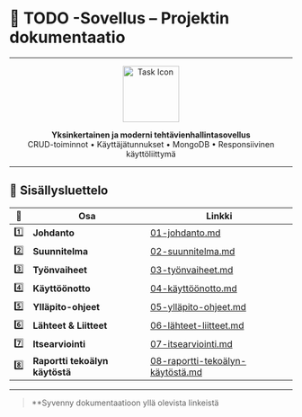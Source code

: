 # 📝 TODO -Sovellus – Projektin dokumentaatio

---

<div align="center">

<img src="https://cdn-icons-png.flaticon.com/512/1828/1828817.png" width="100" alt="Task Icon" />

**Yksinkertainen ja moderni tehtävienhallintasovellus**  
CRUD-toiminnot • Käyttäjätunnukset • MongoDB • Responsiivinen käyttöliittymä

</div>

---

## 📑 Sisällysluettelo

| 📄 | Osa | Linkki |
|----|-----|--------|
| 1️⃣ | **Johdanto** | [01-johdanto.md](./dokumentaatio/01-johdanto.md) |
| 2️⃣ | **Suunnitelma** | [02-suunnitelma.md](./dokumentaatio/02-suunnitelma.md) |
| 3️⃣ | **Työnvaiheet** | [03-työnvaiheet.md](./dokumentaatio/03-työnvaiheet.md) |
| 4️⃣ | **Käyttöönotto** | [04-käyttöönotto.md](./dokumentaatio/04-käyttöönotto.md) |
| 5️⃣ | **Ylläpito-ohjeet** | [05-ylläpito-ohjeet.md](./dokumentaatio/05-ylläpito-ohjeet.md) |
| 6️⃣ | **Lähteet & Liitteet** | [06-lähteet-liitteet.md](./dokumentaatio/06-lähteet-liitteet.md) |
| 7️⃣ | **Itsearviointi** | [07-itsearviointi.md](./dokumentaatio/07-itsearviointi.md) |
| 8️⃣ | **Raportti tekoälyn käytöstä** | [08-raportti-tekoälyn-käytöstä.md](./dokumentaatio/08-raportti-tekoälyn-käytöstä.md) |

---

> **Syvenny dokumentaatioon yllä olevista linkeistä
